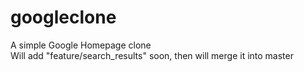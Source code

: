 # googleclone
A simple Google Homepage clone  <br>
Will add "feature/search_results" soon, then will merge it into master
